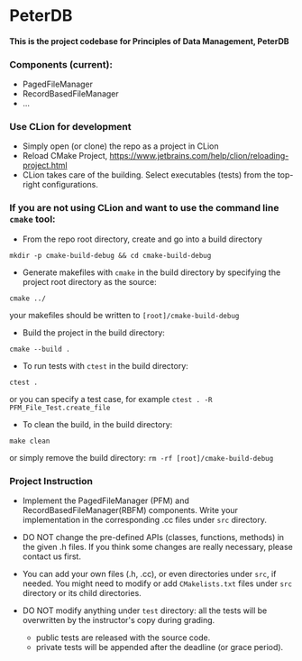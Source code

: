 # PeterDB

#### This is the project codebase for Principles of Data Management, PeterDB


### Components (current):
 - PagedFileManager
 - RecordBasedFileManager
 - ...

### Use CLion for development
 - Simply open (or clone) the repo as a project in CLion
 - Reload CMake Project, https://www.jetbrains.com/help/clion/reloading-project.html
 - CLion takes care of the building. Select executables (tests) from the top-right configurations.
 
### If you are not using CLion and want to use the command line `cmake` tool:
 - From the repo root directory, create and go into a build directory
 
 `mkdir -p cmake-build-debug && cd cmake-build-debug`

 - Generate makefiles with `cmake` in the build directory by specifying the project root directory as the source:
 
 `cmake ../` 
 
  your makefiles should be written to `[root]/cmake-build-debug`

 - Build the project in the build directory:
 
 `cmake --build .`

 - To run tests with `ctest` in the build directory:
 
 `ctest .`
 
  or you can specify a test case, for example `ctest . -R PFM_File_Test.create_file`
 
 - To clean the build, in the build directory:
 
 `make clean`
 
 or simply remove the build directory:
 `rm -rf [root]/cmake-build-debug`
 

### Project Instruction
 
- Implement the PagedFileManager (PFM) and RecordBasedFileManager(RBFM) components. Write your implementation in the corresponding .cc files under `src` directory.

- DO NOT change the pre-defined APIs (classes, functions, methods) in the given .h files.
If you think some changes are really necessary, please contact us first.

- You can add your own files (.h, .cc), or even directories under `src`, if needed. You might need to modify or add `CMakelists.txt` files under `src` directory or its child directories.

- DO NOT modify anything under `test` directory: all the tests will be overwritten by the instructor's copy during grading. 
    - public tests are released with the source code.
    - private tests will be appended after the deadline (or grace period).
